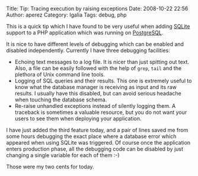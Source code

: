 Title: Tip: Tracing execution by raising exceptions
Date: 2008-10-22 22:56
Author: aperez
Category: Igalia
Tags: debug, php

This is a quick tip which I have found to be very useful when adding
[SQLite][] support to a PHP application which was running on
[PostgreSQL][].

It is nice to have different levels of debugging which can be enabled
and disabled independently. Currently I have three debugging facilities:

-   Echoing text messages to a log file. It is nicer than just spitting
    out text. Also, a file can be easily followed with the help of
    `grep`, `tail` and the plethora of Unix command line tools.
-   Logging of SQL queries and their results. This one is extremely
    useful to know what the database manager is receiving as input and
    its raw results. I usually have this disabled, but can avoid serious
    headache when touching the database schema.
-   Re-raise unhandled exceptions instead of silently logging them. A
    traceback is sometimes a valuable resource, but you do not want your
    users to see them when deploying your application.

I have just added the third feature today, and a pair of lines saved me
from some hours debugging the exact place where a database error which
appeared when using SQLite was triggered. Of course once the application
enters production phase, all the debugging code can be disabled by just
changing a single variable for each of them :-)

Those were my two cents for today.

  [SQLite]: http://sqlite.org
  [PostgreSQL]: http://postgresql.org
